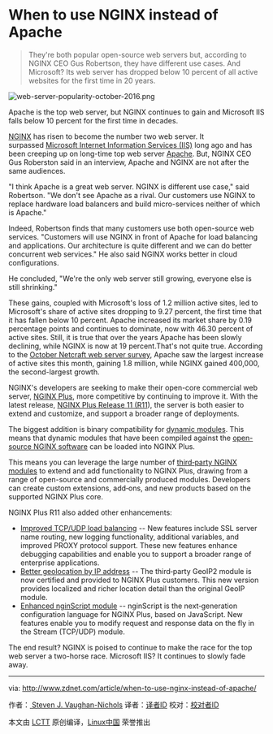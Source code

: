 When to use NGINX instead of Apache
=====

>They're both popular open-source web servers but, according to NGINX CEO Gus Robertson, they have different use cases. And Microsoft? Its web server has dropped below 10 percent of all active websites for the first time in 20 years.

 ![web-server-popularity-october-2016.png](http://zdnet1.cbsistatic.com/hub/i/r/2016/11/07/f38d190e-046c-49e6-b451-096ee0776a04/resize/770xauto/b009f53417e9a4af207eff6271b90c43/web-server-popularity-october-2016.png) 

Apache is the top web server, but NGINX continues to gain and Microsoft IIS falls below 10 percent for the first time in decades.

[NGINX][4] has risen to become the number two web server. It surpassed [Microsoft Internet Information Services (IIS)][5] long ago and has been creeping up on long-time top web server [Apache][6]. But, NGINX CEO Gus Roberston said in an interview, Apache and NGINX are not after the same audiences.

"I think Apache is a great web server. NGINX is different use case," said Robertson. "We don't see Apache as a rival. Our customers use NGINX to replace hardware load balancers and build micro-services neither of which is Apache."

Indeed, Robertson finds that many customers use both open-source web services. "Customers will use NGINX in front of Apache for load balancing and applications. Our architecture is quite different and we can do better concurrent web services." He also said NGINX works better in cloud configurations.

He concluded, "We're the only web server still growing, everyone else is still shrinking."

These gains, coupled with Microsoft's loss of 1.2 million active sites, led to Microsoft's share of active sites dropping to 9.27 percent, the first time that it has fallen below 10 percent. Apache increased its market share by 0.19 percentage points and continues to dominate, now with 46.30 percent of active sites. Still, it is true that over the years Apache has been slowly declining, while NGINX is now at 19 percent.That's not quite true. According to the [October Netcraft web server survey][7], Apache saw the largest increase of active sites this month, gaining 1.8 million, while NGINX gained 400,000, the second-largest growth.

NGINX's developers are seeking to make their open-core commercial web server, [NGINX Plus][8], more competitive by continuing to improve it. With the latest release, [NGINX Plus Release 11 (R11][9]), the server is both easier to extend and customize, and support a broader range of deployments.

The biggest addition is binary compatibility for [dynamic modules][10]. This means that dynamic modules that have been compiled against the [open-source NGINX software][11] can be loaded into NGINX Plus.

This means you can leverage the large number of [third‑party NGINX modules][12] to extend and add functionality to NGINX Plus, drawing from a range of open-source and commercially produced modules. Developers can create custom extensions, add‑ons, and new products based on the supported NGINX Plus core.

NGINX Plus R11 also added other enhancements:

*   [Improved TCP/UDP load balancing][1] -- New features include SSL server name routing, new logging functionality, additional variables, and improved PROXY protocol support. These new features enhance debugging capabilities and enable you to support a broader range of enterprise applications.
*   [Better geolocation by IP address][2] -- The third‑party GeoIP2 module is now certified and provided to NGINX Plus customers. This new version provides localized and richer location detail than the original GeoIP module.
*   [Enhanced nginScript module][3] -- nginScript is the next‑generation configuration language for NGINX Plus, based on JavaScript. New features enable you to modify request and response data on the fly in the Stream (TCP/UDP) module.

The end result? NGINX is poised to continue to make the race for the top web server a two-horse race. Microsoft IIS? It continues to slowly fade away.

--------------------------------------------------------------------------------

via: http://www.zdnet.com/article/when-to-use-nginx-instead-of-apache/

作者：[ Steven J. Vaughan-Nichols][a]
译者：[译者ID](https://github.com/译者ID)
校对：[校对者ID](https://github.com/校对者ID)

本文由 [LCTT](https://github.com/LCTT/TranslateProject) 原创编译，[Linux中国](https://linux.cn/) 荣誉推出

[a]:http://www.zdnet.com/meet-the-team/us/steven-j-vaughan-nichols/
[1]:https://www.nginx.com/blog/nginx-plus-r11-released/?utm_source=nginx-plus-r11-released&utm_medium=blog#r11-tcp-udp-lb
[2]:https://www.nginx.com/blog/nginx-plus-r11-released/?utm_source=nginx-plus-r11-released&utm_medium=blog#r11-geoip2
[3]:https://www.nginx.com/blog/nginx-plus-r11-released/?utm_source=nginx-plus-r11-released&utm_medium=blog#r11-nginScript
[4]:https://www.nginx.com/
[5]:https://www.iis.net/
[6]:https://httpd.apache.org/
[7]:https://news.netcraft.com/archives/2016/10/21/october-2016-web-server-survey.html
[8]:https://www.nginx.com/products/
[9]:https://www.nginx.com/blog/nginx-plus-r11-released/
[10]:https://www.nginx.com/blog/nginx-plus-r11-released/?utm_source=nginx-plus-r11-released&utm_medium=blog#r11-dynamic-modules
[11]:https://www.nginx.com/products/download-oss/
[12]:https://www.nginx.com/resources/wiki/modules/index.html?utm_source=nginx-plus-r11-released&utm_medium=blog

